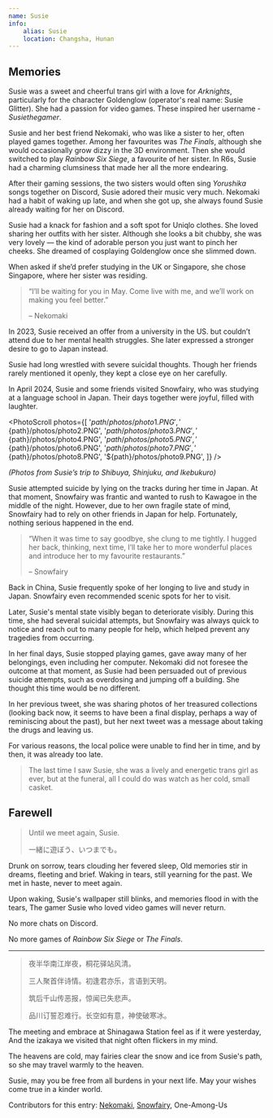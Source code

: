 ```yaml
---
name: Susie
info:
    alias: Susie
    location: Changsha, Hunan
---
```


## Memories

Susie was a sweet and cheerful trans girl with a love for *Arknights*,
particularly for the character Goldenglow (operator's real name: Susie Glitter).
She had a passion for video games. These inspired her username - *Susiethegamer*.  

Susie and her best friend Nekomaki, who was like a sister to her, often played games together.
Among her favourites was *The Finals*, although she would occasionally grow dizzy in the 3D environment.
Then she would switched to play *Rainbow Six Siege*, a favourite of her sister.
In R6s, Susie had a charming clumsiness that made her all the more endearing.

After their gaming sessions, the two sisters would often sing *Yorushika* songs together on Discord, Susie adored their music very much.
Nekomaki had a habit of waking up late, and when she got up, she always found Susie already waiting for her on Discord.

Susie had a knack for fashion and a soft spot for Uniqlo clothes.
She loved sharing her outfits with her sister.
Although she looks a bit chubby, she was very lovely — the kind of adorable person you just want to pinch her cheeks.
She dreamed of cosplaying Goldenglow once she slimmed down.

When asked if she’d prefer studying in the UK or Singapore, she chose Singapore, where her sister was residing.

> “I’ll be waiting for you in May. Come live with me, and we’ll work on making you feel better.”
>
> – Nekomaki

In 2023, Susie received an offer from a university in the US. but couldn’t attend due to her mental health struggles.
She later expressed a stronger desire to go to Japan instead.

Susie had long wrestled with severe suicidal thoughts.
Though her friends rarely mentioned it openly, they kept a close eye on her carefully.

In April 2024, Susie and some friends visited Snowfairy, who was studying at a language school in Japan.
Their days together were joyful, filled with laughter.

<PhotoScroll photos={[
'${path}/photos/photo1.PNG',
'${path}/photos/photo2.PNG',
'${path}/photos/photo3.PNG',
'${path}/photos/photo4.PNG',
'${path}/photos/photo5.PNG',
'${path}/photos/photo6.PNG',
'${path}/photos/photo7.PNG',
'${path}/photos/photo8.PNG',
'${path}/photos/photo9.PNG',
]} />

*(Photos from Susie’s trip to Shibuya, Shinjuku, and Ikebukuro)*

Susie attempted suicide by lying on the tracks during her time in Japan.
At that moment, Snowfairy was frantic and wanted to rush to Kawagoe in the middle of the night.
However, due to her own fragile state of mind, Snowfairy had to rely on other friends in Japan for help.
Fortunately, nothing serious happened in the end.

> “When it was time to say goodbye, she clung to me tightly. I hugged her back, thinking, next time, I’ll take her to more wonderful places and introduce her to my favourite restaurants.”
>
> – Snowfairy

Back in China, Susie frequently spoke of her longing to live and study in Japan.
Snowfairy even recommended scenic spots for her to visit.

Later, Susie's mental state visibly began to deteriorate visibly.
During this time, she had several suicidal attempts,
but Snowfairy was always quick to notice and reach out to many people for help,
which helped prevent any tragedies from occurring.

In her final days, Susie stopped playing games, gave away many of her belongings, even including her computer.
Nekomaki did not foresee the outcome at that moment,
as Susie had been persuaded out of previous suicide attempts,
such as overdosing and jumping off a building.
She thought this time would be no different.

<!-- By the time the local police arrived, it was too late.

The lively, vibrant Susie from our memories had become a distant echo. Her funeral saw her spirit reduced to a small, cold box. -->

In her previous tweet,
she was sharing photos of her treasured collections (looking back now, it seems to have been a final display, perhaps a way of reminiscing about the past),
but her next tweet was a message about taking the drugs and leaving us.

For various reasons, the local police were unable to find her in time, and by then, it was already too late.

> The last time I saw Susie, she was a lively and energetic trans girl as ever, but at the funeral, all I could do was watch as her cold, small casket.

## Farewell

> Until we meet again, Susie.
>
> 一緒に遊ぼう、いつまでも。

<!-- The memories are vivid and heavy—dreams of Susie’s laughter fade into tears. Her wallpaper still flickers on the screen, a cruel reminder of the girl who loved video games but will never return. -->

Drunk on sorrow, tears clouding her fevered sleep,
Old memories stir in dreams, fleeting and brief.
Waking in tears, still yearning for the past.
We met in haste, never to meet again.

Upon waking, Susie's wallpaper still blinks,
and memories flood in with the tears,
The gamer Susie who loved video games will never return.

No more chats on Discord.

No more games of *Rainbow Six Siege* or *The Finals*.

---

> 夜半华南江岸夜，桐花驿站风清。
>
> 三人聚首伴诗情。初逢君亦乐，言语到天明。
>
> 筑后千山传恶报，惊闻已失悲声。
>
> 品川订誓忍难行。长空如有意，神使破寒冰。

<!-- > *Under Huainan’s starry skies, the wind whispers through the Tung blossoms.*
>
> *Three souls met by fate, sharing poetry till dawn.*
>
> *Mountains now carry the sorrowful news—one has gone.*
>
> *The promise made at Shinagawa lingers still.*
>
> *May the heavens, in their grace, clear the frost from her path, guiding her to warmth and light.*
>
> 这诗歌有一些细节我还想问，先用原文吧。 -->

The meeting and embrace at Shinagawa Station feel as if it were yesterday,
And the izakaya we visited that night often flickers in my mind.

The heavens are cold, may fairies clear the snow and ice from Susie's path,
so she may travel warmly to the heaven.

Susie, may you be free from all burdens in your next life.
May your wishes come true in a kinder world.

Contributors for this entry: [Nekomaki](https://twitter.com/nekomakiQAQ), [Snowfairy](https://twitter.com/snowfairy011026), One-Among-Us
